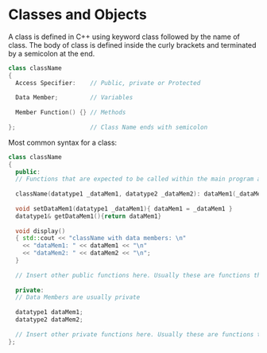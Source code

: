 # Classes and Objects

A class is defined in C++ using keyword class followed by the name of class. The body of class is defined inside the curly brackets and terminated by a semicolon at the end.

```c++
class className
{
  Access Specifier:    // Public, private or Protected
  
  Data Member;         // Variables
  
  Member Function() {} // Methods
  
};                     // Class Name ends with semicolon
```

Most common syntax for a class:

```c++
class className
{
  public:                                                                  
  // Functions that are expected to be called within the main program are generally public
  
  className(datatype1 _dataMem1, datatype2 _dataMem2): dataMem1(_dataMem1), dataMem2(_dataMem2) {}       // Constructor with initializer list
  
  void setDataMem1(datatype1 _dataMem1){ dataMem1 = _dataMem1 }             // Setter Function
  datatype1& getDataMem1(){return dataMem1}                                 // Getter Function
  
  void display()                                                            // Printer Function
  { std::cout << "className with data members: \n"
    << "dataMem1: " << dataMem1 << "\n"
    << "dataMem2: " << dataMem2 << "\n";
  }
  
  // Insert other public functions here. Usually these are functions that require user interaction/input.
  
  private:
  // Data Members are usually private
  
  datatype1 dataMem1;                                                       
  datatype2 dataMem2;
  
  // Insert other private functions here. Usually these are functions that do not require user interaction/input.
};
```
